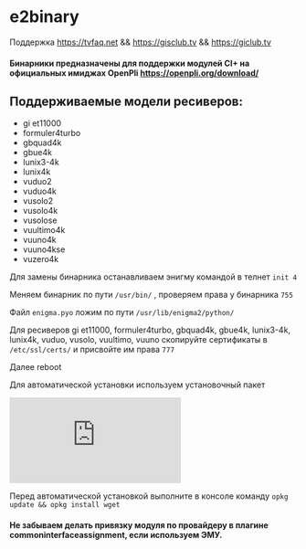 # e2binary

Поддержка https://tvfaq.net && https://gisclub.tv && https://giclub.tv

#### Бинарники предназначены для поддержки модулей CI+ на официальных имиджах OpenPli https://openpli.org/download/ 

## Поддерживаемые модели ресиверов:

* gi et11000
* formuler4turbo
* gbquad4k
* gbue4k 
* lunix3-4k
* lunix4k
* vuduo2
* vuduo4k
* vusolo2
* vusolo4k
* vusolose
* vuultimo4k
* vuuno4k
* vuuno4kse
* vuzero4k

Для замены бинарника останавливаем энигму командой в телнет `init 4`

Меняем бинарник по пути `/usr/bin/` , проверяем права у бинарника `755`

Файл `enigma.pyo` ложим по пути `/usr/lib/enigma2/python/`

Для ресиверов gi et11000, formuler4turbo, gbquad4k, gbue4k, lunix3-4k, lunix4k, vuduo, vusolo, vuultimo, vuuno
скопируйте сертификаты в `/etc/ssl/certs/` и присвойте им права `777`

Далее reboot

Для автоматической установки используем установочный пакет

![enigma2-plugin-systemplugins-ciplusinstall_1.7-r0-openpli_7.0-rel_7.1-rel_7.2-rel_all.ipk](https://github.com/Ednaz/e2binary/raw/master/enigma2-plugin-systemplugins-ciplusinstall_1.7-r0-openpli_7.0-rel_7.1-rel_7.2-rel_all.ipk)

Перед автоматической установкой выполните в консоле команду
`opkg update && opkg install wget`

#### Не забываем делать привязку модуля по провайдеру в плагине commoninterfaceassignment, если используем ЭМУ.
